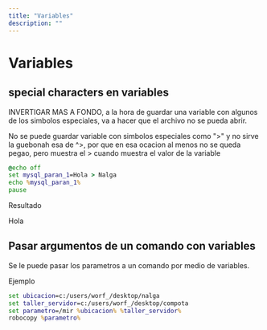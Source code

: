 ```yaml
---
title: "Variables"
description: ""
---
```


Variables
=========

special characters en variables
-------------------------------

INVERTIGAR MAS A FONDO, a la hora de guardar una variable con algunos de los simbolos especiales, va a hacer que el archivo no se pueda abrir.

No se puede guardar variable con simbolos especiales como ">" y no sirve la guebonah esa de ^>, por que en esa ocacion al menos no se queda pegao, pero muestra el > cuando muestra el valor de la variable

```cmd
@echo off
set mysql_paran_1=Hola > Nalga
echo %mysql_paran_1%
pause
```

Resultado

Hola

Pasar argumentos de un comando con variables
--------------------------------------------

Se le puede pasar los parametros a un comando por medio de variables.

Ejemplo

```cmd
set ubicacion=c:/users/worf_/desktop/nalga
set taller_servidor=c:/users/worf_/desktop/compota
set parametro=/mir %ubicacion% %taller_servidor%
robocopy %parametro%
```
